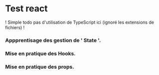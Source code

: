 # Test react

! Simple todo pas d'utilisation de TypeScript ici (ignoré les extensions de fichiers) !

### Appprentisage des gestion de ' State '.
### Mise en pratique des Hooks.
### Mise en pratique des props.
